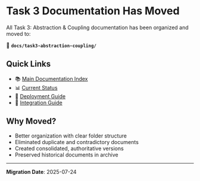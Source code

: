 # Task 3 Documentation Has Moved

All Task 3: Abstraction & Coupling documentation has been organized and moved to:

📁 **`docs/task3-abstraction-coupling/`**

## Quick Links

- 📚 [Main Documentation Index](docs/task3-abstraction-coupling/README.md)
- 📊 [Current Status](docs/task3-abstraction-coupling/status/PHASE_1_FINAL_STATUS.md)
- 🚀 [Deployment Guide](docs/task3-abstraction-coupling/implementation/guides/ADAPTER_DEPLOYMENT_RUNBOOK.md)
- 🔧 [Integration Guide](docs/task3-abstraction-coupling/implementation/guides/WS_INTEGRATION_GUIDE.md)

## Why Moved?

- Better organization with clear folder structure
- Eliminated duplicate and contradictory documents
- Created consolidated, authoritative versions
- Preserved historical documents in archive

---
**Migration Date**: 2025-07-24